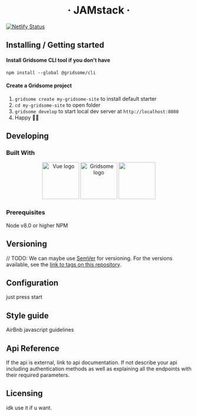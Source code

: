 <h1 align="center"> &middot; JAMstack &middot; </h1>

[![Netlify Status](https://api.netlify.com/api/v1/badges/554a8343-7379-4b92-8172-1b584d46ba73/deploy-status)](https://app.netlify.com/sites/skeuds/deploys)

## Installing / Getting started
#### Install Gridsome CLI tool if you don't have
`npm install --global @gridsome/cli`

#### Create a Gridsome project
1. `gridsome create my-gridsome-site` to install default starter </li>
2. `cd my-gridsome-site` to open folder
3. `gridsome develop` to start local dev server at `http://localhost:8080`
4. Happy 🎉🙌

## Developing

### Built With
<p align="center">
<a href="https://vuejs.org" target="_blank" rel="noopener noreferrer"><img width="100" src="https://vuejs.org/images/logo.png" alt="Vue logo"></a>
<a href="https://gridsome.org" target="_blank" rel="noopener noreferrer"><img width="100" src="https://gridsome.org/logos/logo-circle-normal.svg" alt="Gridsome logo"></a>
<a href="https://bulma.io" target="_blank" rel="noopener noreferrer"><img width="100" src="https://bulma.io/images/bulma-icon.png"></a>
</p>
                                                                                                                                  
### Prerequisites
Node v8.0 or higher
NPM

## Versioning

// TODO:
We can maybe use [SemVer](http://semver.org/) for versioning. For the versions available, see the [link to tags on this repository](/tags).


## Configuration

just press start

## Style guide

AirBnb javascript guidelines

## Api Reference

If the api is external, link to api documentation. If not describe your api including authentication methods as well as explaining all the endpoints with their required parameters.

## Licensing

idk use it if u want.

